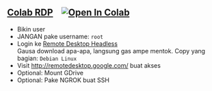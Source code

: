 ## [Colab RDP](Colab%20RDP/Colab%20RDP.ipynb) &nbsp;&nbsp; <a href="https://colab.research.google.com/github/extgfx/Colab-Hacks/blob/master/Colab%20RDP/Colab%20RDP.ipynb" target="_parent"><img src="https://colab.research.google.com/assets/colab-badge.svg" alt="Open In Colab"/></a>

 - Bikin user
 - JANGAN pake username: `root`
 - Login ke [Remote Desktop Headless](http://remotedesktop.google.com/headless)<br>Gausa download apa-apa, langsung gas ampe mentok. Copy yang bagian: `Debian Linux`
 - Visit http://remotedesktop.google.com/ buat akses
 - Optional: Mount GDrive
 - Optional: Pake NGROK buat SSH
